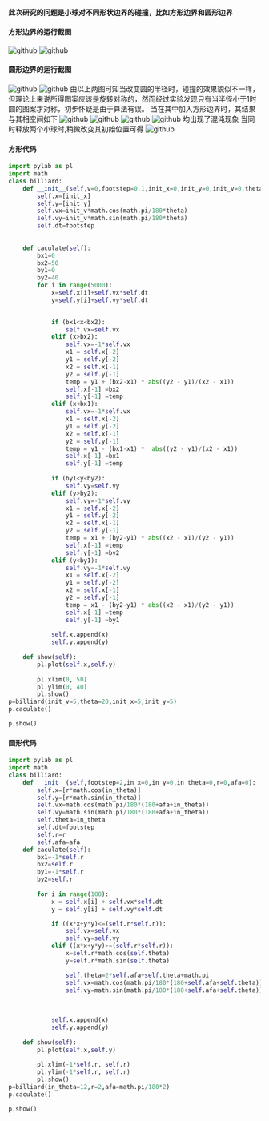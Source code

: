#### 此次研究的问题是小球对不同形状边界的碰撞，比如方形边界和圆形边界
#### 方形边界的运行截图
![github](https://github.com/Huangyu007/compuational_physics_N2014301020030/blob/master/QQ%E6%88%AA%E5%9B%BE20161121073336.png)
![github](https://github.com/Huangyu007/compuational_physics_N2014301020030/blob/master/QQ%E6%88%AA%E5%9B%BE20161121073304.png)
#### 圆形边界的运行截图
![github](https://github.com/Huangyu007/compuational_physics_N2014301020030/blob/master/QQ%E6%88%AA%E5%9B%BE20161121073426.png)
![github](https://github.com/Huangyu007/compuational_physics_N2014301020030/blob/master/QQ%E6%88%AA%E5%9B%BE20161121073505.png)
由以上两图可知当改变圆的半径时，碰撞的效果貌似不一样，但理论上来说所得图案应该是旋转对称的，然而经过实验发现只有当半径小于1时圆的图案才对称，初步怀疑是由于算法有误。
当在其中加入方形边界时，其结果与其相空间如下
![github](https://github.com/Huangyu007/compuational_physics_N2014301020030/blob/master/figure_2.png)
![github](https://github.com/Huangyu007/compuational_physics_N2014301020030/blob/master/figure_1-6.png)
![github](https://github.com/Huangyu007/compuational_physics_N2014301020030/blob/master/figure_1-10.png)
![github](https://github.com/Huangyu007/compuational_physics_N2014301020030/blob/master/figure_1-9.png)
均出现了混沌现象
当同时释放两个小球时,稍微改变其初始位置可得
![github](https://github.com/Huangyu007/compuational_physics_N2014301020030/blob/master/figure_1-14.png)
#### 方形代码
``` python
import pylab as pl
import math
class billiard:
    def __init__(self,v=0,footstep=0.1,init_x=0,init_y=0,init_v=0,theta=0):
        self.x=[init_x]
        self.y=[init_y]
        self.vx=init_v*math.cos(math.pi/180*theta)
        self.vy=init_v*math.sin(math.pi/180*theta)
        self.dt=footstep
        
  
    def caculate(self):
        bx1=0
        bx2=50
        by1=0
        by2=40
        for i in range(5000):
            x=self.x[i]+self.vx*self.dt
            y=self.y[i]+self.vy*self.dt

            
            if (bx1<x<bx2):
                self.vx=self.vx
            elif (x>bx2):
                self.vx=-1*self.vx
                x1 = self.x[-2]
                y1 = self.y[-2]
                x2 = self.x[-1]
                y2 = self.y[-1]    
                temp = y1 + (bx2-x1) * abs((y2 - y1)/(x2 - x1))
                self.x[-1] =bx2 
                self.y[-1] =temp
            elif (x<bx1):
                self.vx=-1*self.vx
                x1 = self.x[-2]
                y1 = self.y[-2]
                x2 = self.x[-1]
                y2 = self.y[-1]    
                temp = y1 - (bx1-x1) *  abs((y2 - y1)/(x2 - x1))
                self.x[-1] =bx1 
                self.y[-1] =temp
           
            if (by1<y<by2):
                self.vy=self.vy
            elif (y>by2):
                self.vy=-1*self.vy
                x1 = self.x[-2]
                y1 = self.y[-2]
                x2 = self.x[-1]
                y2 = self.y[-1]    
                temp = x1 + (by2-y1) * abs((x2 - x1)/(y2 - y1))
                self.x[-1] =temp 
                self.y[-1] =by2
            elif (y<by1):
                self.vy=-1*self.vy
                x1 = self.x[-2]
                y1 = self.y[-2]
                x2 = self.x[-1]
                y2 = self.y[-1]    
                temp = x1 - (by2-y1) * abs((x2 - x1)/(y2 - y1))
                self.x[-1] =temp 
                self.y[-1] =by1
           
            self.x.append(x)
            self.y.append(y)
            
    def show(self):
        pl.plot(self.x,self.y)
        
        pl.xlim(0, 50)
        pl.ylim(0, 40)
        pl.show()
p=billiard(init_v=5,theta=20,init_x=5,init_y=5)
p.caculate()

p.show()
```
#### 圆形代码
```python
import pylab as pl
import math
class billiard:
    def __init__(self,footstep=2,in_x=0,in_y=0,in_theta=0,r=0,afa=0):
        self.x=[r*math.cos(in_theta)]
        self.y=[r*math.sin(in_theta)]
        self.vx=math.cos(math.pi/180*(180+afa+in_theta))
        self.vy=math.sin(math.pi/180*(180+afa+in_theta))
        self.theta=in_theta
        self.dt=footstep
        self.r=r
        self.afa=afa
    def caculate(self):
        bx1=-1*self.r
        bx2=self.r
        by1=-1*self.r
        by2=self.r
        
        for i in range(100):
            x = self.x[i] + self.vx*self.dt
            y = self.y[i] + self.vy*self.dt

            if ((x*x+y*y)<=(self.r*self.r)):
                self.vx=self.vx
                self.vy=self.vy 
            elif ((x*x+y*y)>=(self.r*self.r)):
                x=self.r*math.cos(self.theta)
                y=self.r*math.sin(self.theta)

                self.theta=2*self.afa+self.theta+math.pi
                self.vx=math.cos(math.pi/180*(180+self.afa+self.theta))
                self.vy=math.sin(math.pi/180*(180+self.afa+self.theta))
                
              
            
            self.x.append(x)
            self.y.append(y)
            
    def show(self):
        pl.plot(self.x,self.y)
        
        pl.xlim(-1*self.r, self.r)
        pl.ylim(-1*self.r, self.r)
        pl.show()
p=billiard(in_theta=12,r=2,afa=math.pi/180*2)
p.caculate()

p.show()
